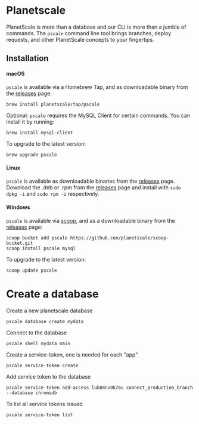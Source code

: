 # Planetscale
PlanetScale is more than a database and our CLI is more than a jumble of commands. The `pscale` command line tool brings branches, deploy requests, and other PlanetScale concepts to your fingertips.

## Installation

#### macOS

`pscale` is available via a Homebrew Tap, and as downloadable binary from the [releases](https://github.com/planetscale/cli/releases/latest) page:

```
brew install planetscale/tap/pscale
```
Optional: `pscale` requires the MySQL Client for certain commands. You can install it by running:

```
brew install mysql-client
```

To upgrade to the latest version:

```
brew upgrade pscale
```

#### Linux

`pscale` is available as downloadable binaries from the [releases](https://github.com/planetscale/cli/releases/latest) page. Download the .deb or .rpm from the [releases](https://github.com/planetscale/cli/releases/latest) page and install with `sudo dpkg -i` and `sudo rpm -i` respectively.

#### Windows

`pscale` is available via [scoop](https://scoop.sh/), and as a downloadable binary from the [releases](https://github.com/planetscale/cli/releases/latest) page:

```
scoop bucket add pscale https://github.com/planetscale/scoop-bucket.git
scoop install pscale mysql
```

To upgrade to the latest version:

```
scoop update pscale
```

# Create a database

Create a new planetscale database
```
pscale database create mydata
```

Connect to the database
```
pscale shell mydata main
```

Create a service-token, one is needed for each "app"
```
pscale service-token create
```

Add service token to the database
```
pscale service-token add-access lub88nv9k76u connect_production_branch --database chromadb
```

To list all service tokens issued
```
pscale service-token list 
```